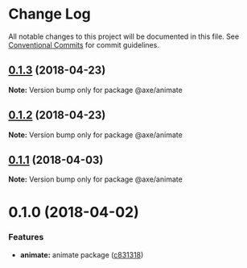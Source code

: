 # Change Log

All notable changes to this project will be documented in this file.
See [Conventional Commits](https://conventionalcommits.org) for commit guidelines.

<a name="0.1.3"></a>
## [0.1.3](https://github.com/ansenhuang/axe/compare/@axe/animate@0.1.1...@axe/animate@0.1.3) (2018-04-23)




**Note:** Version bump only for package @axe/animate

<a name="0.1.2"></a>
## [0.1.2](https://github.com/ansenhuang/axe/compare/@axe/animate@0.1.1...@axe/animate@0.1.2) (2018-04-23)




**Note:** Version bump only for package @axe/animate

<a name="0.1.1"></a>
## [0.1.1](https://github.com/ansenhuang/axe/compare/@axe/animate@0.1.0...@axe/animate@0.1.1) (2018-04-03)




**Note:** Version bump only for package @axe/animate

<a name="0.1.0"></a>
# 0.1.0 (2018-04-02)


### Features

* **animate:** animate package ([c831318](https://github.com/ansenhuang/axe/commit/c831318))
